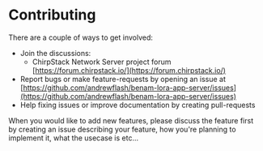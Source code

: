 # Contributing

There are a couple of ways to get involved:

* Join the discussions:
    * ChirpStack Network Server project forum [https://forum.chirpstack.io/](https://forum.chirpstack.io/)
* Report bugs or make feature-requests by opening an issue at [https://github.com/andrewflash/benam-lora-app-server/issues](https://github.com/andrewflash/benam-lora-app-server/issues)
* Help fixing issues or improve documentation by creating pull-requests


When you would like to add new features, please discuss the feature first
by creating an issue describing your feature, how you're planning to implement
it, what the usecase is etc...

